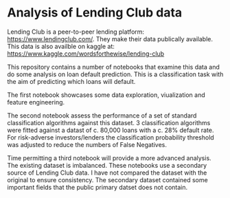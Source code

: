 # Analysis of Lending Club data

Lending Club is a peer-to-peer lending platform: https://www.lendingclub.com/. 
They make their data publically available. This data is also availble on kaggle at: https://www.kaggle.com/wordsforthewise/lending-club

This repository contains a number of notebooks that examine this data and do some analysis on loan default prediction.
This is a classification task with the aim of predicting which loans will default.

The first notebook showcases some data exploration, viualization and feature engineering.

The second notebook assess the performance of a set of standard classification algorithms against this dataset.
3 classification algorithms were fitted against a datast of c. 80,000 loans with a c. 28% default rate.
For risk-adverse investors/lenders the classification probability threshold was adjusted to reduce the numbers of False Negatives.

Time permitting a third notebook will provide a more advanced analysis. The existing dataset is imbalanced. These notebooks use a secondary source of Lending Club data. I have not compared the dataset with the original to ensure consistency. The secondary dataset contained some important fields that the public primary datset does not contain. 



